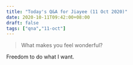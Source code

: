 ```yaml
---
title: "Today's Q&A for Jiayee (11 Oct 2020)"
date: 2020-10-11T09:42:00+08:00
draft: false
tags: ["qna","11-oct"]
---
```

> What makes you feel wonderful?

Freedom to do what I want.
